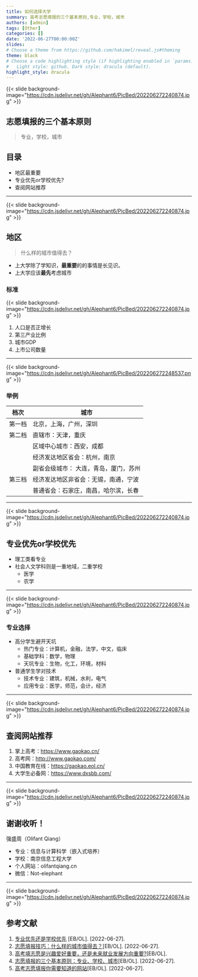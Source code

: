 ```yaml
---
title: 如何选择大学
summary: 高考志愿填报的三个基本原则,专业，学校，城市
authors: [admin]
tags: [Other]
categories: []
date: '2022-06-27T00:00:00Z'
slides:
# Choose a theme from https://github.com/hakimel/reveal.js#theming
theme: black
# Choose a code highlighting style (if highlighting enabled in `params.toml`)
#   Light style: github. Dark style: dracula (default).
highlight_style: dracula
---
```


{{< slide background-image="https://cdn.jsdelivr.net/gh/Alephant6/PicBed/202206272240874.jpg" >}}

## 志愿填报的三个基本原则
> 专业，学校，城市
## 目录
- 地区最重要
- 专业优先or学校优先?
- 查阅网站推荐

---

{{< slide background-image="https://cdn.jsdelivr.net/gh/Alephant6/PicBed/202206272240874.jpg" >}}

## 地区
> 什么样的城市值得去？
- 上大学除了学知识，**最重要**的的事情是长见识。
- 上大学应该**最先**考虑城市

### 标准

{{< slide background-image="https://cdn.jsdelivr.net/gh/Alephant6/PicBed/202206272240874.jpg" >}}

1. 人口是否正增长
2.  第三产业比例
3. 城市GDP
4. 上市公司数量

---

{{< slide background-image="https://cdn.jsdelivr.net/gh/Alephant6/PicBed/202206272248537.png" >}}

### 举例

| 档次   | 城市                                  |
| ------ | ------------------------------------- |
| 第一档 | 北京，上海，广州，深圳                |
| 第二档 | 直辖市：天津，重庆                    |
|        | 区域中心城市：西安，成都              |
|        | 经济发达地区省会：杭州，南京      |
|        | 副省会级城市： 大连，青岛，厦门，苏州 |
| 第三档 | 经济发达地区非省会：无锡，南通，宁波  |
|        | 普通省会：石家庄，南昌，哈尔滨，长春  |

---

{{< slide background-image="https://cdn.jsdelivr.net/gh/Alephant6/PicBed/202206272240874.jpg" >}}

## 专业优先or学校优先

- 理工类看专业
- 社会人文学科则是一重地域，二重学校
  - 医学
  - 农学

---

{{< slide background-image="https://cdn.jsdelivr.net/gh/Alephant6/PicBed/202206272240874.jpg" >}}

### 专业选择

- 高分学生避开天坑
  - 热门专业：计算机，金融，法学，中文，临床
  - 基础学科：数学，物理
  - 天坑专业：生物，化工，环境，材料
- 普通学生学对技术
  - 技术专业：建筑，机械，水利，电气
  - 应用专业：医学，师范，会计，经济

---

{{< slide background-image="https://cdn.jsdelivr.net/gh/Alephant6/PicBed/202206272240874.jpg" >}}

## 查阅网站推荐

1. 掌上高考：https://www.gaokao.cn/
2. 高考网：http://www.gaokao.com/
3. 中国教育在线：https://gaokao.eol.cn/
4. 大学生必备网：https://www.dxsbb.com/

---

{{< slide background-image="https://cdn.jsdelivr.net/gh/Alephant6/PicBed/202206272240874.jpg" >}}

## 谢谢收听！

强盛周（Olifant Qiang）
- 专业：信息与计算科学（嵌入式培养）
- 学校：南京信息工程大学
- 个人网站：olifantqiang.cn
- 微信：Not-elephant

---

{{< slide background-image="https://cdn.jsdelivr.net/gh/Alephant6/PicBed/202206272240874.jpg" >}}

## 参考文献

1. [专业优先还是学校优先](https://www.zhihu.com/search?type=content&q=%E4%B8%93%E4%B8%9A%E4%BC%98%E5%85%88%E8%BF%98%E6%98%AF%E5%AD%A6%E6%A0%A1%E4%BC%98%E5%85%88) [EB/OL]. [2022-06-27].
2. [志愿填报技巧：什么样的城市值得去？](https://www.zhihu.com/market/paid_column/1512147784299491328/section/1514655630158032896)[EB/OL]. [2022-06-27].
3. [高考填志愿是兴趣爱好重要，还是未来就业发展方向重要?](https://www.zhihu.com/question/331106923/answer/2538818937)[EB/OL].
4. [志愿填报的三个基本原则：专业、学校、城市](https://www.zhihu.com/market/paid_column/1508468762877992960/section/1510195613710528512?entry=qa)[EB/OL]. [2022-06-27].
5. [高考志愿填报你需要知道的网站](https://zhuanlan.zhihu.com/p/380817566)[EB/OL]. [2022-06-27].

